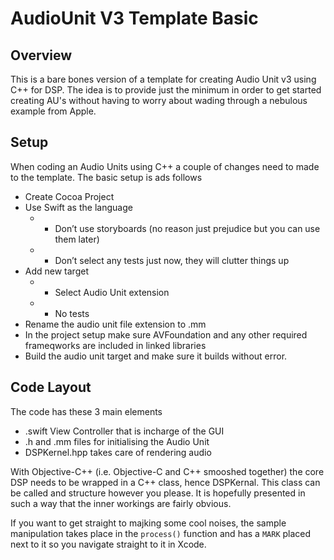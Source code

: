 # AudioUnit V3 Template Basic

## Overview
This is a bare bones version of a template for creating Audio Unit v3 using C++ for DSP. The idea is to provide just the minimum in order to get started creating AU's without having to worry about wading through a nebulous example from Apple.

## Setup
When coding an Audio Units using C++ a couple of changes need to made to the template. The basic setup is ads follows

- Create Cocoa Project
- Use Swift as the language
  - - Don’t use storyboards (no reason just prejudice but you can use them later)
  - - Don’t select any tests just now, they will clutter things up
- Add new target
  - - Select Audio Unit extension
  - - No tests
- Rename the audio unit file extension to .mm
- In the project setup make sure AVFoundation and any other required frameqworks are included in linked libraries
- Build the audio unit target and make sure it builds without error.

## Code Layout

The code has these 3 main elements

- .swift View Controller that is incharge of the GUI
- .h and .mm files for initialising the Audio Unit
- DSPKernel.hpp takes care of rendering audio

With Objective-C++ (i.e. Objective-C and C++ smooshed together) the core DSP needs to be wrapped in a C++ class, hence DSPKernal. This class can be called and structure however you please. It is hopefully presented in such a way that the inner workings are fairly obvious.

If you want to get straight to majking some cool noises, the sample manipulation takes place in the `process()` function and has a `MARK` placed next to it so you navigate straight to it in Xcode.
